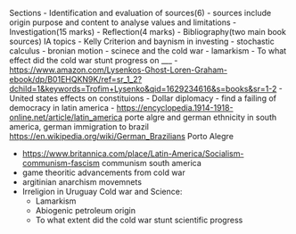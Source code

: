 Sections
	- Identification and evaluation of sources(6)
		- sources include origin purpose and content to analyse values and limitations
	- Investigation(15 marks)
	- Reflection(4 marks)
	- Bibliography(two main book sources)
IA topics
	- Kelly Criterion and baynism in investing
		- stochastic calculus
		- bronian motion
	- scinece and the cold war
		-  lamarkism
		- To what effect did the cold war stunt progress on ___
		- https://www.amazon.com/Lysenkos-Ghost-Loren-Graham-ebook/dp/B01EHQKN9K/ref=sr_1_2?dchild=1&keywords=Trofim+Lysenko&qid=1629234616&s=books&sr=1-2
	- United states effects on constituions
	- Dollar diplomacy
		- find a failing of democracy in latin america
	- https://encyclopedia.1914-1918-online.net/article/latin_america porte algre and german ethnicity in south america, german immigration to brazil https://en.wikipedia.org/wiki/German_Brazilians  Porto Alegre
- https://www.britannica.com/place/Latin-America/Socialism-communism-fascism communism south america
- game theoritic advancements from cold war
- argitinian anarchism movemnets
- Irreligion in Uruguay
Cold war and Science:
	 - Lamarkism
	 - Abiogenic petroleum origin
	 - To what extent did the cold war stunt scientific progress
<!--stackedit_data:
eyJoaXN0b3J5IjpbNDEzNzAxNzg0LDM2MzMxOTc2OCwxMjA1ND
ExNzcsLTIwOTM4NTA0MDMsNjc5NTUwNzI4LDY3MjI1Nzk0Niwx
ODAyMTAxMTIzLC0xNzUxNzY5MTMzLDE0NjY5NzM5NDUsMzQzMj
g4NzgsLTIxMzQ5Njg2MDJdfQ==
-->